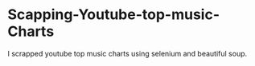 # Scapping-Youtube-top-music-Charts
I scrapped youtube top music charts using selenium and beautiful soup. 
